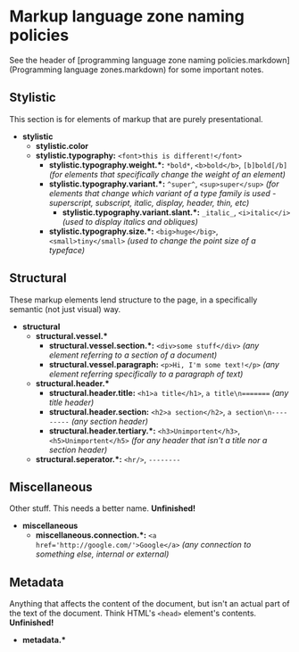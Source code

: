 Markup language zone naming policies
====================================
See the header of [programming language zone naming policies.markdown](Programming language zones.markdown)
for some important notes.

Stylistic
---------
This section is for elements of markup that are purely presentational.

- <b>stylistic</b>
  - <b>stylistic.color</b>
  - <b>stylistic.typography:</b> `<font>this is different!</font>`
    - <b>stylistic.typography.weight.\*:</b> `*bold*`, `<b>bold</b>`, `[b]bold[/b]` _(for elements that specifically change the weight of an element)_
    - <b>stylistic.typography.variant.\*:</b> `^super^`, `<sup>super</sup>` _(for elements that change which variant of a type family is used - superscript, subscript, italic, display, header, thin, etc)_
      - <b>stylistic.typography.variant.slant.\*:</b> `_italic_`, `<i>italic</i>` _(used to display italics and obliques)_
    - <b>stylistic.typography.size.\*:</b> `<big>huge</big>`, `<small>tiny</small>` _(used to change the point size of a typeface)_

Structural
----------
These markup elements lend structure to the page, in a specifically semantic
(not just visual) way.

- <b>structural</b>
  - <b>structural.vessel.\*</b>
    - <b>structural.vessel.section.\*:</b> `<div>some stuff</div>` _(any element referring to a section of a document)_
    - <b>structural.vessel.paragraph:</b> `<p>Hi, I'm some text!</p>` _(any element referring specifically to a paragraph of text)_
  - <b>structural.header.\*</b>
    - <b>structural.header.title:</b> `<h1>a title</h1>`, `a title\n=======` _(any title header)_
    - <b>structural.header.section:</b> `<h2>a section</h2>`, `a section\n---------` _(any section header)_
    - <b>structural.header.tertiary.\*:</b> `<h3>Unimportent</h3>`, `<h5>Unimportent</h5>` _(for any header that isn't a title nor a section header)_
  - <b>structural.seperator.\*:</b> `<hr/>`, `--------`

Miscellaneous
-------------
Other stuff. This needs a better name. **Unfinished!**

- <b>miscellaneous</b>
  - <b>miscellaneous.connection.*:</b> `<a href='http://google.com/'>Google</a>` _(any connection to something else, internal or external)_

Metadata
--------
Anything that affects the content of the document, but isn't an actual part of
the text of the document. Think HTML's `<head>` element's contents. **Unfinished!**

- <b>metadata.\*</b>

